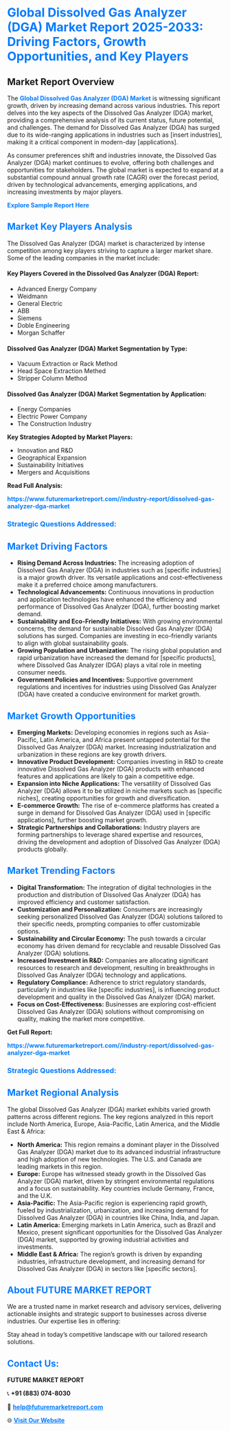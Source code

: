 <h1 style="color: #007BFF;">Global Dissolved Gas Analyzer (DGA) Market Report 2025-2033: Driving Factors, Growth Opportunities, and Key Players</h1>

<section id="overview">
<h2>Market Report Overview</h2>
<p>The <a href="https://www.futuremarketreport.com//industry-report/dissolved-gas-analyzer-dga-market" style="color: #007BFF; text-decoration: none;"><strong>Global Dissolved Gas Analyzer (DGA) Market</strong></a> is witnessing significant growth, driven by increasing demand across various industries. This report delves into the key aspects of the Dissolved Gas Analyzer (DGA) market, providing a comprehensive analysis of its current status, future potential, and challenges. The demand for Dissolved Gas Analyzer (DGA) has surged due to its wide-ranging applications in industries such as [insert industries], making it a critical component in modern-day [applications].</p>
<p>As consumer preferences shift and industries innovate, the Dissolved Gas Analyzer (DGA) market continues to evolve, offering both challenges and opportunities for stakeholders. The global market is expected to expand at a substantial compound annual growth rate (CAGR) over the forecast period, driven by technological advancements, emerging applications, and increasing investments by major players.</p>
</section>

<section id="overview">
<p><a href="https://www.futuremarketreport.com//request-sample/reportId=76348" style="color: #007BFF; text-decoration: none;"><strong>Explore Sample Report Here</strong></a></p>
</section>

<section id="key-players">
<h2 style="color: #007BFF;">Market Key Players Analysis</h2>
<p>The Dissolved Gas Analyzer (DGA) market is characterized by intense competition among key players striving to capture a larger market share. Some of the leading companies in the market include:</p>
<h4>Key Players Covered in the Dissolved Gas Analyzer (DGA) Report:</h4>
<ul><li>Advanced Energy Company</li><li>Weidmann</li><li>General Electric</li><li>ABB</li><li>Siemens</li><li>Doble Engineering</li><li>Morgan Schaffer</li></ul>
<h4>Dissolved Gas Analyzer (DGA) Market Segmentation by Type:</h4>
<ul><li>Vacuum Extraction or Rack Method</li><li>Head Space Extraction Methed</li><li>Stripper Column Method</li></ul>

<h4>Dissolved Gas Analyzer (DGA) Market Segmentation by Application:</h4>
<ul><li>Energy Companies</li><li>Electric Power Company</li><li>The Construction Industry</li></ul>
<p><strong>Key Strategies Adopted by Market Players:</strong></p>
<ul>
<li>Innovation and R&D</li>
<li>Geographical Expansion</li>
<li>Sustainability Initiatives</li>
<li>Mergers and Acquisitions</li>
</ul>
</section>

<section>
<p><strong>Read Full Analysis: </strong></p><a href="https://www.futuremarketreport.com//industry-report/dissolved-gas-analyzer-dga-market" style="color: #007BFF; text-decoration: none;"><strong>https://www.futuremarketreport.com//industry-report/dissolved-gas-analyzer-dga-market</strong></a>
<h3 style="color: #007BFF;">Strategic Questions Addressed:</h3>
</section>

<section id="driving-factors">
<h2 style="color: #007BFF;">Market Driving Factors</h2>
<ul>
<li><strong>Rising Demand Across Industries:</strong> The increasing adoption of Dissolved Gas Analyzer (DGA) in industries such as [specific industries] is a major growth driver. Its versatile applications and cost-effectiveness make it a preferred choice among manufacturers.</li>
<li><strong>Technological Advancements:</strong> Continuous innovations in production and application technologies have enhanced the efficiency and performance of Dissolved Gas Analyzer (DGA), further boosting market demand.</li>
<li><strong>Sustainability and Eco-Friendly Initiatives:</strong> With growing environmental concerns, the demand for sustainable Dissolved Gas Analyzer (DGA) solutions has surged. Companies are investing in eco-friendly variants to align with global sustainability goals.</li>
<li><strong>Growing Population and Urbanization:</strong> The rising global population and rapid urbanization have increased the demand for [specific products], where Dissolved Gas Analyzer (DGA) plays a vital role in meeting consumer needs.</li>
<li><strong>Government Policies and Incentives:</strong> Supportive government regulations and incentives for industries using Dissolved Gas Analyzer (DGA) have created a conducive environment for market growth.</li>
</ul>
</section>

<section id="growth-opportunities">
<h2 style="color: #007BFF;">Market Growth Opportunities</h2>
<ul>
<li><strong>Emerging Markets:</strong> Developing economies in regions such as Asia-Pacific, Latin America, and Africa present untapped potential for the Dissolved Gas Analyzer (DGA) market. Increasing industrialization and urbanization in these regions are key growth drivers.</li>
<li><strong>Innovative Product Development:</strong> Companies investing in R&D to create innovative Dissolved Gas Analyzer (DGA) products with enhanced features and applications are likely to gain a competitive edge.</li>
<li><strong>Expansion into Niche Applications:</strong> The versatility of Dissolved Gas Analyzer (DGA) allows it to be utilized in niche markets such as [specific niches], creating opportunities for growth and diversification.</li>
<li><strong>E-commerce Growth:</strong> The rise of e-commerce platforms has created a surge in demand for Dissolved Gas Analyzer (DGA) used in [specific applications], further boosting market growth.</li>
<li><strong>Strategic Partnerships and Collaborations:</strong> Industry players are forming partnerships to leverage shared expertise and resources, driving the development and adoption of Dissolved Gas Analyzer (DGA) products globally.</li>
</ul>
</section>

<section id="trending-factors">
<h2 style="color: #007BFF;">Market Trending Factors</h2>
<ul>
<li><strong>Digital Transformation:</strong> The integration of digital technologies in the production and distribution of Dissolved Gas Analyzer (DGA) has improved efficiency and customer satisfaction.</li>
<li><strong>Customization and Personalization:</strong> Consumers are increasingly seeking personalized Dissolved Gas Analyzer (DGA) solutions tailored to their specific needs, prompting companies to offer customizable options.</li>
<li><strong>Sustainability and Circular Economy:</strong> The push towards a circular economy has driven demand for recyclable and reusable Dissolved Gas Analyzer (DGA) solutions.</li>
<li><strong>Increased Investment in R&D:</strong> Companies are allocating significant resources to research and development, resulting in breakthroughs in Dissolved Gas Analyzer (DGA) technology and applications.</li>
<li><strong>Regulatory Compliance:</strong> Adherence to strict regulatory standards, particularly in industries like [specific industries], is influencing product development and quality in the Dissolved Gas Analyzer (DGA) market.</li>
<li><strong>Focus on Cost-Effectiveness:</strong> Businesses are exploring cost-efficient Dissolved Gas Analyzer (DGA) solutions without compromising on quality, making the market more competitive.</li>
</ul>
</section>

<section>
<p><strong>Get Full Report: </strong></p><a href="https://www.futuremarketreport.com//industry-report/dissolved-gas-analyzer-dga-market" style="color: #007BFF; text-decoration: none;"><strong>https://www.futuremarketreport.com//industry-report/dissolved-gas-analyzer-dga-market</strong></a>
<h3 style="color: #007BFF;">Strategic Questions Addressed:</h3>
</section>


<section id="regional-analysis">
<h2 style="color: #007BFF;">Market Regional Analysis</h2>
<p>The global Dissolved Gas Analyzer (DGA) market exhibits varied growth patterns across different regions. The key regions analyzed in this report include North America, Europe, Asia-Pacific, Latin America, and the Middle East & Africa:</p>
<ul>
<li><strong>North America:</strong> This region remains a dominant player in the Dissolved Gas Analyzer (DGA) market due to its advanced industrial infrastructure and high adoption of new technologies. The U.S. and Canada are leading markets in this region.</li>
<li><strong>Europe:</strong> Europe has witnessed steady growth in the Dissolved Gas Analyzer (DGA) market, driven by stringent environmental regulations and a focus on sustainability. Key countries include Germany, France, and the U.K.</li>
<li><strong>Asia-Pacific:</strong> The Asia-Pacific region is experiencing rapid growth, fueled by industrialization, urbanization, and increasing demand for Dissolved Gas Analyzer (DGA) in countries like China, India, and Japan.</li>
<li><strong>Latin America:</strong> Emerging markets in Latin America, such as Brazil and Mexico, present significant opportunities for the Dissolved Gas Analyzer (DGA) market, supported by growing industrial activities and investments.</li>
<li><strong>Middle East & Africa:</strong> The region’s growth is driven by expanding industries, infrastructure development, and increasing demand for Dissolved Gas Analyzer (DGA) in sectors like [specific sectors].</li>
</ul>
</section>

<footer>
<h2 style="color: #007BFF;">About FUTURE MARKET REPORT</h2>
<p>We are a trusted name in market research and advisory services, delivering actionable insights and strategic support to businesses across diverse industries. Our expertise lies in offering:</p>

<p>Stay ahead in today’s competitive landscape with our tailored research solutions.</p>

<h2 style="color: #007BFF;">Contact Us:</h2>
<p><strong>FUTURE MARKET REPORT</strong></p>
<p>📞 <strong>+91 (883) 074-8030</strong></p>
<p>📧 <strong><a href="mailto:help@futuremarketreport.com" style="color: #007BFF;">help@futuremarketreport.com</a></strong></p>
<p>🌐 <strong><a href="https://www.futuremarketreport.com/" style="color: #007BFF;">Visit Our Website</a></strong></p>
</footer>